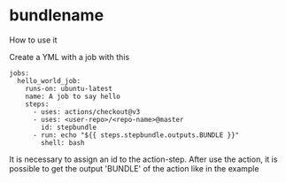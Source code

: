 # bundlename

How to use it

Create a YML with a job with this


```
jobs:
  hello_world_job:
    runs-on: ubuntu-latest
    name: A job to say hello
    steps:
      - uses: actions/checkout@v3
      - uses: <user-repo>/<repo-name>@master
        id: stepbundle
      - run: echo "${{ steps.stepbundle.outputs.BUNDLE }}"
        shell: bash
```
  
It is necessary to assign an id to the action-step.
After use the action, it is possible to get the output 'BUNDLE' of the action like in the example
